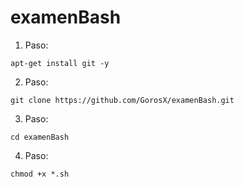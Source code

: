 # examenBash

1. Paso:

```
apt-get install git -y
```

2. Paso:

```
git clone https://github.com/GorosX/examenBash.git
```

3. Paso:

```
cd examenBash
```

4. Paso:

```
chmod +x *.sh
```
